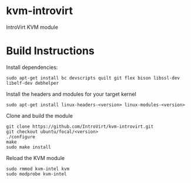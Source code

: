 # kvm-introvirt
IntroVirt KVM module

# Build Instructions

Install dependencies:
```
sudo apt-get install bc devscripts quilt git flex bison libssl-dev libelf-dev debhelper
```

Install the headers and modules for your target kernel
```
sudo apt-get install linux-headers-<version> linux-modules-<version>
```

Clone and build the module
```
git clone https://github.com/IntroVirt/kvm-introvirt.git
git checkout ubuntu/focal/<version>
./configure
make
sudo make install
```

Reload the KVM module
```
sudo rmmod kvm-intel kvm
sudo modprobe kvm-intel
```
